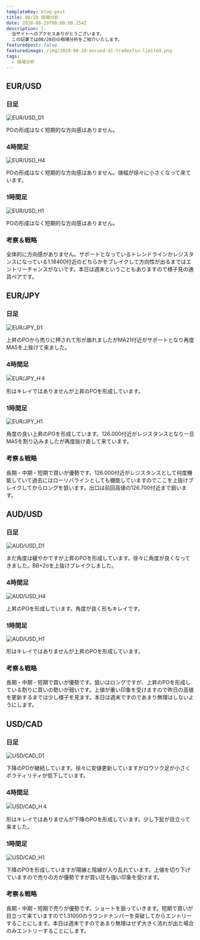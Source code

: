```yaml
---
templateKey: blog-post
title: 08/28 相場分析
date: 2020-08-28T08:00:00.154Z
description: |-
  当サイトへのアクセスありがとうございます。
  この記事では08/28日の相場分析をご紹介いたします。
featuredpost: false
featuredimage: /img/2020-08-28-eurusd-d1-tradexfin-limited.png
tags:
  - 相場分析
---
```

## EUR/USD

### 日足

![EUR/USD_D1](/img/2020-08-28-eurusd-d1-tradexfin-limited.png)

POの形成はなく短期的な方向感はありません。

### 4時間足

![EUR/USD_H4](/img/2020-08-28-eurusd-h4-tradexfin-limited.png)

POの形成はなく短期的な方向感はありません。値幅が徐々に小さくなって来ています。

### 1時間足

![EUR/USD_H1](/img/2020-08-28-eurusd-h1-tradexfin-limited.png)

POの形成はなく短期的な方向感はありません。

### 考察＆戦略

全体的に方向感がありません。サポートとなっているトレンドラインかレジスタンスになっている1.18400付近のどちらかをブレイクして方向性が出るまではエントリーチャンスがないです。本日は週末ということもありますので様子見の通貨ペアです。

## EUR/JPY

### 日足

![EUR/JPY_D1](/img/2020-08-28-eurjpy-d1-tradexfin-limited.png)

上昇のPOから売りに押されて形が崩れましたがMA21付近がサポートとなり再度MA5を上抜けて来ました。

### 4時間足

![EUR/JPY_H４](/img/2020-08-28-eurjpy-h4-tradexfin-limited.png)

形はキレイではありませんが上昇のPOを形成しています。

### 1時間足

![EUR/JPY_H1](/img/2020-08-28-eurjpy-h1-tradexfin-limited.png)

角度の良い上昇のPOを形成しています。126.000付近がレジスタンスとなり一旦MA5を割り込みましたが再度抜け直して来ています。

### 考察＆戦略

長期・中期・短期で買いが優勢です。126.000付近がレジスタンスとして何度機能していて過去にはローリバラインとしても機能していますのでここを上抜けブレイクしてからロングを狙います。出口は前回高値の126.700付近まで狙います。


## AUD/USD

### 日足

![AUD/USD_D1](/img/2020-08-28-audusd-d1-tradexfin-limited.png)

まだ角度は緩やかですが上昇のPOを形成しています。徐々に角度が良くなってきました。BB+2σを上抜けブレイクしました。

### 4時間足

![AUD/USD_H4](/img/2020-08-28-audusd-h4-tradexfin-limited.png)

上昇のPOを形成しています。角度が良く形もキレイです。


### 1時間足

![AUD/USD_H1](/img/2020-08-28-audusd-h1-tradexfin-limited.png)

形はキレイではありませんが上昇のPOを形成しています。

### 考察＆戦略

長期・中期・短期で買いが優勢です。狙いはロングですが、上昇のPOを形成している割りに買いの勢いが弱いです。上値が重い印象を受けますので昨日の高値を更新するまでは少し様子を見ます。本日は週末ですのであまり無理はしないようにします。

## USD/CAD

### 日足

![USD/CAD_D1](/img/2020-08-28-usdcad-d1-tradexfin-limited.png)

下降のPOが継続しています。徐々に安値更新していますがロウソク足が小さくボラティリティが低下しています。

### 4時間足

![USD/CAD_H４](/img/2020-08-28-usdcad-h4-tradexfin-limited.png)

形はキレイではありませんが下降のPOを形成しています。少し下髭が目立って来ました。

### 1時間足

![USD/CAD_H1](/img/2020-08-28-usdcad-h1-tradexfin-limited.png)

下降のPOを形成していますが陽線と陰線が入り乱れています。上値を切り下げていますので売りの方が優勢ですが買い圧も強い印象を受けます。

### 考察＆戦略

長期・中期・短期で売りが優勢です。ショートを狙っていきます。短期で買いが目立って来ていますので1.31000のラウンドナンバーを突破してからエントリーすることにします。本日は週末ですのであまり無理はせず大きく流れが出た場合のみエントリーすることにします。
